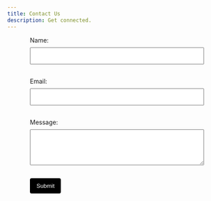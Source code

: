 ```yaml
---
title: Contact Us
description: Get connected.
---
```


<form action="submit_form.php" method="post" style="max-width: 400px; margin: 0 auto; text-align: left;">
        <label style="display: block; margin-bottom: 8px;">Name:</label>
        <input type="text" id="name" name="name" style="width: 100%; padding: 10px; margin-bottom: 16px; box-sizing: border-box;" required>

  <label style="display: block; margin-bottom: 8px;">Email:</label>
        <input type="email" id="email" name="email" style="width: 100%; padding: 10px; margin-bottom: 16px; box-sizing: border-box;" required>

  <label style="display: block; margin-bottom: 8px;">Message:</label>
        <textarea id="message" name="message" rows="4" style="width: 100%; padding: 10px; margin-bottom: 16px; box-sizing: border-box;" required></textarea>

  <button type="submit" style="background-color: black; color: white; padding: 10px 15px; border: none; border-radius: 4px; cursor: pointer;">Submit</button>
    </form>
